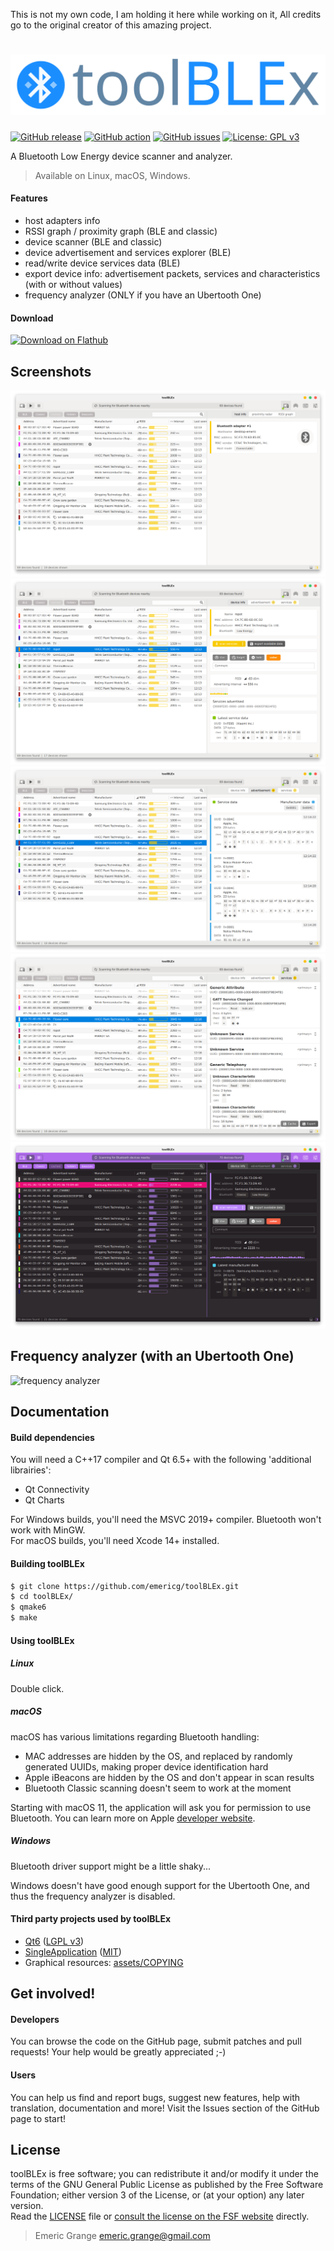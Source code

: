 
This is not my own code, I am holding it here while working on it, All credits go to the original creator of this amazing project. 


# ![toolBLEx](assets/gfx/logos/banner.svg)

[![GitHub release](https://img.shields.io/badge/release-0.13-blue?style=flat-square)](https://github.com/emericg/toolBLEx/releases)
[![GitHub action](https://img.shields.io/github/actions/workflow/status/emericg/toolBLEx/builds_desktop_qmake.yml?style=flat-square)](https://github.com/emericg/toolBLEx/actions/workflows/builds_desktop_qmake.yml)
[![GitHub issues](https://img.shields.io/github/issues/emericg/toolBLEx.svg?style=flat-square)](https://github.com/emericg/toolBLEx/issues)
[![License: GPL v3](https://img.shields.io/badge/license-GPL%20v3-brightgreen.svg?style=flat-square)](http://www.gnu.org/licenses/gpl-3.0)

A Bluetooth Low Energy device scanner and analyzer.

> Available on Linux, macOS, Windows.

#### Features

- host adapters info
- RSSI graph / proximity graph (BLE and classic)
- device scanner (BLE and classic)
- device advertisement and services explorer (BLE)
- read/write device services data (BLE)
- export device info: advertisement packets, services and characteristics (with or without values)
- frequency analyzer (ONLY if you have an Ubertooth One)

#### Download

<a href='https://flathub.org/apps/io.emeric.toolblex'><img width='200' alt='Download on Flathub' src='https://dl.flathub.org/assets/badges/flathub-badge-en.png'/></a>

## Screenshots

![Bluetooth scanner](https://raw.githubusercontent.com/emericg/screenshots_flathub/master/toolBLEx/list1.png)
![BLE device info](https://raw.githubusercontent.com/emericg/screenshots_flathub/master/toolBLEx/list2.png)
![BLE device advertisement](https://raw.githubusercontent.com/emericg/screenshots_flathub/master/toolBLEx/adv1.png)
![BLE device service read](https://raw.githubusercontent.com/emericg/screenshots_flathub/master/toolBLEx/srv1.png)
![GUI dark mode](https://raw.githubusercontent.com/emericg/screenshots_flathub/master/toolBLEx/theme2.png)


## Frequency analyzer (with an Ubertooth One)

![frequency analyzer](https://raw.githubusercontent.com/emericg/screenshots_flathub/master/toolBLEx/freqanalyzer1.webp)


## Documentation

#### Build dependencies

You will need a C++17 compiler and Qt 6.5+ with the following 'additional librairies':  
- Qt Connectivity
- Qt Charts

For Windows builds, you'll need the MSVC 2019+ compiler. Bluetooth won't work with MinGW.  
For macOS builds, you'll need Xcode 14+ installed.  

#### Building toolBLEx

```bash
$ git clone https://github.com/emericg/toolBLEx.git
$ cd toolBLEx/
$ qmake6
$ make
```

#### Using toolBLEx

##### Linux

Double click.

##### macOS

macOS has various limitations regarding Bluetooth handling:  
- MAC addresses are hidden by the OS, and replaced by randomly generated UUIDs, making proper device identification hard
- Apple iBeacons are hidden by the OS and don't appear in scan results
- Bluetooth Classic scanning doesn't seem to work at the moment

Starting with macOS 11, the application will ask you for permission to use Bluetooth. You can learn more on Apple [developer website](https://developer.apple.com/documentation/bundleresources/information_property_list/nsbluetoothalwaysusagedescription).

##### Windows

Bluetooth driver support might be a little shaky...

Windows doesn't have good enough support for the Ubertooth One, and thus the frequency analyzer is disabled.

#### Third party projects used by toolBLEx

* [Qt6](https://www.qt.io) ([LGPL v3](https://www.gnu.org/licenses/lgpl-3.0.txt))
* [SingleApplication](https://github.com/itay-grudev/SingleApplication) ([MIT](https://opensource.org/licenses/MIT))
* Graphical resources: [assets/COPYING](assets/COPYING)


## Get involved!

#### Developers

You can browse the code on the GitHub page, submit patches and pull requests! Your help would be greatly appreciated ;-)

#### Users

You can help us find and report bugs, suggest new features, help with translation, documentation and more! Visit the Issues section of the GitHub page to start!


## License

toolBLEx is free software; you can redistribute it and/or modify it under the terms of the GNU General Public License as published by the Free Software Foundation; either version 3 of the License, or (at your option) any later version.  
Read the [LICENSE](LICENSE.md) file or [consult the license on the FSF website](https://www.gnu.org/licenses/gpl-3.0.txt) directly.

> Emeric Grange <emeric.grange@gmail.com>
